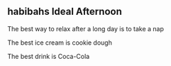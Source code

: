 ## habibahs Ideal Afternoon

The best way to relax after a long day is to take a nap

The best ice cream is cookie dough 

The best drink is Coca-Cola